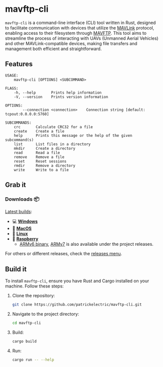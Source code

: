 # mavftp-cli

`mavftp-cli` is a command-line interface (CLI) tool written in Rust, designed to facilitate communication with devices that utilize the [MAVLink](https://mavlink.io/) protocol, enabling access to their filesystem through [MAVFTP](https://mavlink.io/en/services/ftp.html). This tool aims to streamline the process of interacting with UAVs (Unmanned Aerial Vehicles) and other MAVLink-compatible devices, making file transfers and management both efficient and straightforward.

## Features

```
USAGE:
    mavftp-cli [OPTIONS] <SUBCOMMAND>

FLAGS:
    -h, --help       Prints help information
    -V, --version    Prints version information

OPTIONS:
        --connection <connection>    Connection string [default: tcpout:0.0.0.0:5760]

SUBCOMMANDS:
    crc       Calculate CRC32 for a file
    create    Create a file
    help      Prints this message or the help of the given subcommand(s)
    list      List files in a directory
    mkdir     Create a directory
    read      Read a file
    remove    Remove a file
    reset     Reset sessions
    rmdir     Remove a directory
    write     Write to a file
```

## Grab it
### Downloads :package:

[Latest builds](https://github.com/patrickelectric/mavftp-cli/releases/latest):
- :computer: [**Windows**](https://github.com/patrickelectric/mavftp-cli/releases/latest/download/mavftp-cli-x86_64-pc-windows-msvc.exe)
- :apple: [**MacOS**](https://github.com/patrickelectric/mavftp-cli/releases/latest/download/mavftp-cli-x86_64-apple-darwin)
- :penguin: [**Linux**](https://github.com/patrickelectric/mavftp-cli/releases/latest/download/mavftp-cli-x86_64-unknown-linux-musl)
- :strawberry: [**Raspberry**](https://github.com/patrickelectric/mavftp-cli/releases/latest/download/mavftp-cli-arm-unknown-linux-musleabihf)
  - [ARMv6 binary](https://github.com/patrickelectric/mavftp-cli/releases/latest/download/mavftp-cli-arm-unknown-linux-musleabihf), [ARMv7](https://github.com/patrickelectric/mavftp-cli/releases/latest/download/mavftp-cli-armv7-unknown-linux-musleabihf) is also available under the project releases.

For others or different releases, check the [releases menu](https://github.com/patrickelectric/mavftp-cli/releases).

## Build it

To install `mavftp-cli`, ensure you have Rust and Cargo installed on your machine. Follow these steps:

1. Clone the repository:
   ```bash
   git clone https://github.com/patrickelectric/mavftp-cli.git
   ```
2. Navigate to the project directory:
   ```bash
   cd mavftp-cli
   ```
3. Build:
   ```bash
   cargo build
   ```
4. Run:
   ```bash
   cargo run -- --help
   ```
